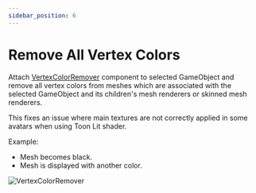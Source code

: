 ```yaml
---
sidebar_position: 6
---
```


# Remove All Vertex Colors

Attach [VertexColorRemover](../components/vertex-color-remover) component to selected GameObject and remove all vertex colors from meshes which are associated with the selected GameObject and its children's mesh renderers or skinned mesh renderers.

This fixes an issue where main textures are not correctly applied in some avatars when using Toon Lit shader.

Example:
- Mesh becomes black.
- Mesh is displayed with another color.

![VertexColorRemover](/img/VertexColorRemover.png)
